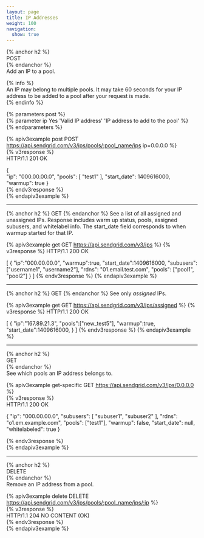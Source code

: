 ```yaml
---
layout: page
title: IP Addresses
weight: 100
navigation:
  show: true
---
```


{% anchor h2 %}   
POST    
{% endanchor %}   
Add an IP to a pool.   
    
{% info %}    
An IP may belong to multiple pools. It may take 60 seconds for your IP    
address to be added to a pool after your request is made.  
{% endinfo %}   
    
{% parameters post %}   
  {% parameter ip Yes 'Valid IP address' 'IP address to add to the pool' %}    
{% endparameters %}   
    
{% apiv3example post POST https://api.sendgrid.com/v3/ips/pools/:pool_name/ips ip=0.0.0.0 %}    
  {% v3response %}    
HTTP/1.1 201 OK   
    
{   
"ip": "000.00.00.0",
"pools": [
"test1"
],
"start_date": 1409616000,
"warmup": true
}   
  {% endv3response %}   
{% endapiv3example %} 

* * * * *

{% anchor h2 %}
GET
{% endanchor %}
See a list of all assigned and unassigned IPs. Response includes warm up status,  pools, assigned subusers, and whitelabel info.
The start_date field corresponds to when warmup started for that IP.

{% apiv3example get GET https://api.sendgrid.com/v3/ips %}
{% v3response %}
HTTP/1.1 200 OK

[
  {
    "ip":"000.00.00.0",
    "warmup":true,
    "start_date":1409616000,
    "subusers": ["username1", "username2"],
    "rdns": "01.email.test.com",
    "pools": ["pool1", "pool2"]
  }
]
{% endv3response %}
{% endapiv3example %}

* * * * *

{% anchor h2 %}
GET
{% endanchor %}
See only *assigned* IPs.

{% apiv3example get GET https://api.sendgrid.com/v3/ips/assigned %}
{% v3response %}
HTTP/1.1 200 OK

[
  {
    "ip":"167.89.21.3",
    "pools":["new_test5"],
    "warmup":true,
    "start_date":1409616000,
  }
]
{% endv3response %}
{% endapiv3example %}

* * * * *

{% anchor h2 %}		
GET		
{% endanchor %}		
See which pools an IP address belongs to.		
		
{% apiv3example get-specific GET https://api.sendgrid.com/v3/ips/0.0.0.0 %}		
  {% v3response %}		
HTTP/1.1 200 OK	

{
  "ip": "000.00.00.0",
  "subusers": [
    "subuser1",
    "subuser2"
  ],
  "rdns": "o1.em.example.com",
  "pools": ["test1"],
  "warmup": false,
  "start_date": null,
  "whitelabeled": true
}

  {% endv3response %}		
{% endapiv3example %}

* * * * *
		
{% anchor h2 %}		
DELETE		
{% endanchor %}		
Remove an IP address from a pool.		
		
{% apiv3example delete DELETE https://api.sendgrid.com/v3/ips/pools/:pool_name/ips/:ip %}		
  {% v3response %}		
HTTP/1.1 204 NO CONTENT (OK)		
  {% endv3response %}		
{% endapiv3example %}
